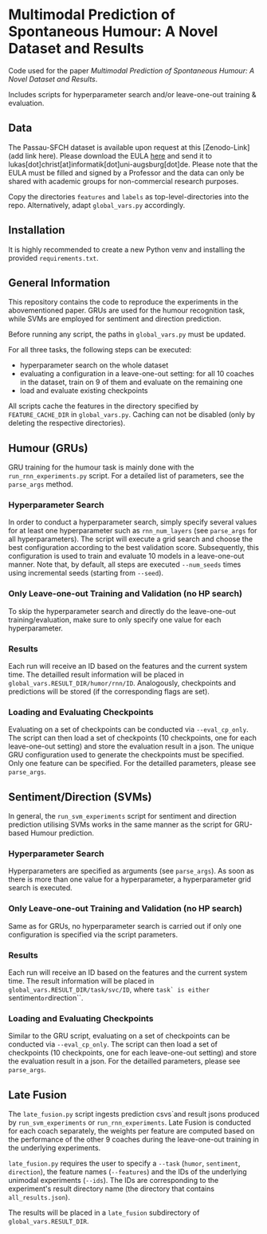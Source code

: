 # Multimodal Prediction of Spontaneous Humour: A Novel Dataset and Results

Code used for the paper *Multimodal Prediction of Spontaneous Humour: A Novel Dataset and Results*.

Includes scripts for hyperparameter search and/or leave-one-out training & evaluation.

## Data

The Passau-SFCH dataset is available upon request at this [Zenodo-Link](add link here).
Please download the EULA [here](https://drive.google.com/file/d/1vSFvDWokMQsISYIvnIv1wizeLuhKqzvc/view?usp=sharing) 
and send it to lukas\[dot\]christ\[at\]informatik\[dot\]uni-augsburg\[dot\]de. Please note that the EULA must be 
filled and signed by a Professor and the data can only be shared with academic groups for non-commercial research
purposes.

Copy the directories ``features`` and ``labels`` as top-level-directories into the repo. Alternatively, 
adapt ``global_vars.py`` accordingly. 

## Installation

It is highly recommended to create a new Python venv and installing the provided ``requirements.txt``.

## General Information
This repository contains the code to reproduce the experiments in the abovementioned paper. GRUs are used for the humour 
recognition task, while SVMs are employed for sentiment and direction prediction.

Before running any script, the paths in ``global_vars.py`` must be updated.

For all three tasks, the following steps can be executed:
* hyperparameter search on the whole dataset
* evaluating a configuration in a leave-one-out setting: for all 10 coaches in the dataset, train on 9 of them and 
evaluate on the remaining one
* load and evaluate existing checkpoints

All scripts cache the features in the directory specified by ``FEATURE_CACHE_DIR`` in ``global_vars.py``.
Caching can not be disabled (only by deleting the respective directories). 

## Humour (GRUs)

GRU training for the humour task is mainly done with the ``run_rnn_experiments.py`` script.
For a detailed list of parameters, see the ``parse_args`` method.

### Hyperparameter Search

In order to conduct a hyperparameter search, simply specify several values for at least one hyperparameter such as 
``rnn_num_layers`` (see ``parse_args`` for all hyperparameters). The script will execute a grid search and choose the 
best configuration according to the best  validation score. Subsequently, this configuration is used to train and 
evaluate 10 models in a leave-one-out manner.
Note that, by default, all steps are executed ``--num_seeds`` times using incremental seeds (starting from ``--seed``).

### Only Leave-one-out Training and Validation (no HP search)

To skip the hyperparameter search and directly do the leave-one-out training/evaluation, make sure to only specify one 
value for each hyperparameter.

### Results 
Each run will receive an ID based on the features and the current system time. The detailled result information will be 
placed in ``global_vars.RESULT_DIR/humor/rnn/ID``. Analogously, checkpoints and predictions will be stored (if the 
corresponding flags are set).

### Loading and Evaluating Checkpoints

Evaluating on a set of checkpoints can be conducted via ``--eval_cp_only``. The script can then 
load a set of checkpoints (10 checkpoints, one for each leave-one-out setting) and store the evaluation result 
in a json. The unique GRU configuration used to generate the checkpoints must be specified. 
Only one feature can be specified. For the detailled parameters, please see ``parse_args``.


## Sentiment/Direction (SVMs)

In general, the ``run_svm_experiments`` script for sentiment and direction prediction utilising SVMs works 
in the same manner as the script for GRU-based Humour prediction. 

### Hyperparameter Search

Hyperparameters are specified as arguments (see ``parse_args``). As soon as there is more than one value for a 
hyperparameter, a hyperparameter grid search is executed. 

### Only Leave-one-out Training and Validation (no HP search)

Same as for GRUs, no hyperparameter search is carried out if only one configuration is specified via the 
script parameters.

### Results
Each run will receive an ID based on the features and the current system time. The result information will be 
placed in ``global_vars.RESULT_DIR/task/svc/ID``, where ``task` is either ``sentiment`` or ``direction``.

### Loading and Evaluating Checkpoints

Similar to the GRU script, evaluating on a set of checkpoints can be conducted via ``--eval_cp_only``. The script can then 
load a set of checkpoints (10 checkpoints, one for each leave-one-out setting) and store the evaluation result 
in a json. For the detailled parameters, please see ``parse_args``.

## Late Fusion

The ``late_fusion.py`` script ingests prediction csvs`and result jsons produced by ``run_svm_experiments`` or
 ``run_rnn_experiments``.
Late Fusion is conducted for each coach separately, the weights per feature are computed based on the performance of the other 
9 coaches during the leave-one-out training in the underlying experiments. 

``late_fusion.py`` requires the user to specify a ``--task`` (``humor``, ``sentiment``, ``direction``), the 
feature names (``--features``) and the IDs of the underlying unimodal experiments (``--ids``). 
The IDs are corresponding to the experiment's result directory name (the directory that contains ``all_results.json``).

The results will be placed in a ``late_fusion`` subdirectory of ``global_vars.RESULT_DIR``.
